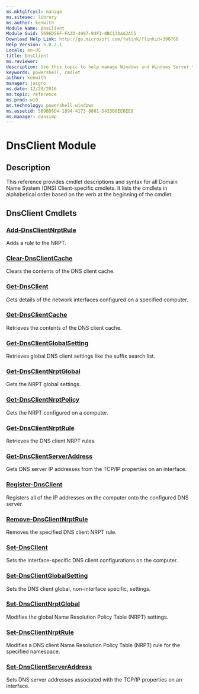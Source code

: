 ```yaml
---
ms.mktglfcycl: manage
ms.sitesec: library
ms.author: kenwith
Module Name: DnsClient
Module Guid: 5696D5EF-FA2D-4997-94F1-0BC13DAA2AC5
Download Help Link: http://go.microsoft.com/fwlink/?linkid=390768
Help Version: 5.0.2.1
Locale: en-US
title: DnsClient
ms.reviewer:
description: Use this topic to help manage Windows and Windows Server technologies with Windows PowerShell.
keywords: powershell, cmdlet
author: kenwith
manager: jasgro
ms.date: 12/20/2016
ms.topic: reference
ms.prod: w10
ms.technology: powershell-windows
ms.assetid: 5B9BD6D4-1894-4173-8801-D433B8EE6EE8
ms.manager: dansimp
---
```


# DnsClient Module
## Description
This reference provides cmdlet descriptions and syntax for all Domain Name System (DNS) Client-specific cmdlets. It lists the cmdlets in alphabetical order based on the verb at the beginning of the cmdlet.

## DnsClient Cmdlets
### [Add-DnsClientNrptRule](./Add-DnsClientNrptRule.md)
Adds a rule to the NRPT.

### [Clear-DnsClientCache](./Clear-DnsClientCache.md)
Clears the contents of the DNS client cache.

### [Get-DnsClient](./Get-DnsClient.md)
Gets details of the network interfaces configured on a specified computer.

### [Get-DnsClientCache](./Get-DnsClientCache.md)
Retrieves the contents of the DNS client cache.

### [Get-DnsClientGlobalSetting](./Get-DnsClientGlobalSetting.md)
Retrieves global DNS client settings like the suffix search list.

### [Get-DnsClientNrptGlobal](./Get-DnsClientNrptGlobal.md)
Gets the NRPT global settings.

### [Get-DnsClientNrptPolicy](./Get-DnsClientNrptPolicy.md)
Gets the NRPT configured on a computer.

### [Get-DnsClientNrptRule](./Get-DnsClientNrptRule.md)
Retrieves the DNS client NRPT rules.

### [Get-DnsClientServerAddress](./Get-DnsClientServerAddress.md)
Gets DNS server IP addresses from the TCP/IP properties on an interface.

### [Register-DnsClient](./Register-DnsClient.md)
Registers all of the IP addresses on the computer onto the configured DNS server.

### [Remove-DnsClientNrptRule](./Remove-DnsClientNrptRule.md)
Removes the specified DNS client NRPT rule.

### [Set-DnsClient](./Set-DnsClient.md)
Sets the interface-specific DNS client configurations on the computer.

### [Set-DnsClientGlobalSetting](./Set-DnsClientGlobalSetting.md)
Sets the DNS client global, non-interface specific, settings.

### [Set-DnsClientNrptGlobal](./Set-DnsClientNrptGlobal.md)
Modifies the global Name Resolution Policy Table (NRPT) settings.

### [Set-DnsClientNrptRule](./Set-DnsClientNrptRule.md)
Modifies a DNS client Name Resolution Policy Table (NRPT) rule for the specified namespace.

### [Set-DnsClientServerAddress](./Set-DnsClientServerAddress.md)
Sets DNS server addresses associated with the TCP/IP properties on an interface.


